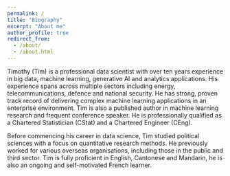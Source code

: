 ```yaml
---
permalink: /
title: "Biography"
excerpt: "About me"
author_profile: true
redirect_from: 
  - /about/
  - /about.html
---
```



Timothy (Tim) is a professional data scientist with over ten years experience in big data, machine learning, generative AI and analytics applications. His experience spans across multiple sectors including energy, telecommunications, defence and national security. He has strong, proven track record of delivering complex machine learning applications in an enterprise environment. Tim is also a published author in machine learning research and frequent conference speaker. He is professionally qualified as a Chartered Statistician (CStat) and a Chartered Engineer (CEng).

Before commencing his career in data science, Tim studied political sciences with a focus on quantitative research methods. He previously worked for various overseas organisations, including those in the public and third sector. Tim is fully proficient in English, Cantonese and Mandarin, he is also an ongoing and self-motivated French learner.
